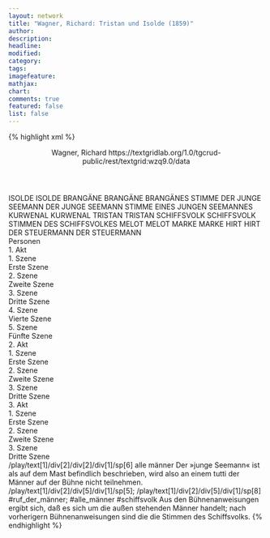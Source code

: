 ```yaml
---
layout: network
title: "Wagner, Richard: Tristan und Isolde (1859)"
author:
description:
headline:
modified:
category:
tags:
imagefeature: 
mathjax: 
chart: 
comments: true
featured: false
list: false
---
```

{% highlight xml %}
<?xml-model href="https://raw.githubusercontent.com/DLiNa/project/master/rules/lina.rnc"?><?xml-model href="https://raw.githubusercontent.com/DLiNa/project/master/rules/lina.sch"?>
<play xmlns="http://lina.digital">
  <header>
    <title>Tristan und Isolde</title>
    <author>Wagner, Richard</author>
  	<date when="1859" type="written"/>
    <date when="1859" type="print"/>
  	<date when="1865" type="premiere"/>
  	<source>https://textgridlab.org/1.0/tgcrud-public/rest/textgrid:wzq9.0/data</source>
  </header>
  <personae>
    <character>
      <name>ISOLDE</name>
      <alias xml:id="isolde">
        <name>ISOLDE</name>
      </alias>
    </character>
    <character>
      <name>BRANGÄNE</name>
      <alias xml:id="brangäne">
        <name>BRANGÄNE</name>
      </alias>
    	<alias xml:id="brangänes_stimme" type="voiceOf">
    		<name>BRANGÄNES STIMME</name>
    	</alias>
    </character>
    <character>
      <name>DER JUNGE SEEMANN</name>
      <alias xml:id="der_junge_seemann">
        <name>DER JUNGE SEEMANN</name>
      </alias>
    	<alias xml:id="stimme_eines_jungen_seemannes" type="voiceOf">
    		<name>STIMME EINES JUNGEN SEEMANNES</name>
    	</alias>
    </character>
    <character>
      <name>KURWENAL</name>
      <alias xml:id="kurwenal">
        <name>KURWENAL</name>
      </alias>
    </character>
    <character>
      <name>TRISTAN</name>
      <alias xml:id="tristan">
        <name>TRISTAN</name>
      </alias>
    </character>
    <character>
      <name>SCHIFFSVOLK</name>
      <alias xml:id="schiffsvolk">
        <name>SCHIFFSVOLK</name>
      </alias>
    	<alias xml:id="stimmen_des_schiffsvolkes" type="voiceOf">
    		<name>STIMMEN DES SCHIFFSVOLKES</name>
    	</alias>
    </character>
    <character>
      <name>MELOT</name>
      <alias xml:id="melot">
        <name>MELOT</name>
      </alias>
    </character>
    <character>
      <name>MARKE</name>
      <alias xml:id="marke">
        <name>MARKE</name>
      </alias>
    </character>
    <character>
      <name>HIRT</name>
      <alias xml:id="hirt">
        <name>HIRT</name>
      </alias>
    </character>
    <character>
      <name>DER STEUERMANN</name>
      <alias xml:id="der_steuermann">
        <name>DER STEUERMANN</name>
      </alias>
    </character>
  </personae>
  <text>
    <div>
      <head>Personen</head>
    </div>
    <div>
      <head>1. Akt</head>
      <div>
        <head>1. Szene</head>
        <div>
          <head>Erste Szene</head>
          <sp who="#stimme_eines_jungen_seemannes">
            <amount n="1" unit="speech_acts"/>
            <amount n="48" unit="words"/>
            <amount n="14" unit="lines"/>
            <amount n="255" unit="chars"/>
          </sp>
          <sp who="#isolde">
            <amount n="5" unit="speech_acts"/>
            <amount n="143" unit="words"/>
            <amount n="38" unit="lines"/>
            <amount n="752" unit="chars"/>
          </sp>
          <sp who="#brangäne">
            <amount n="4" unit="speech_acts"/>
            <amount n="135" unit="words"/>
            <amount n="38" unit="lines"/>
            <amount n="694" unit="chars"/>
          </sp>
        </div>
      </div>
      <div>
        <head>2. Szene</head>
        <div>
          <head>Zweite Szene</head>
          <sp who="#der_junge_seemann">
            <amount n="1" unit="speech_acts"/>
            <amount n="33" unit="words"/>
            <amount n="8" unit="lines"/>
            <amount n="164" unit="chars"/>
          </sp>
          <sp who="#isolde">
            <amount n="4" unit="speech_acts"/>
            <amount n="147" unit="words"/>
            <amount n="38" unit="lines"/>
            <amount n="732" unit="chars"/>
          </sp>
          <sp who="#brangäne">
            <amount n="7" unit="speech_acts"/>
            <amount n="118" unit="words"/>
            <amount n="32" unit="lines"/>
            <amount n="597" unit="chars"/>
          </sp>
          <sp who="#kurwenal">
            <amount n="3" unit="speech_acts"/>
            <amount n="103" unit="words"/>
            <amount n="27" unit="lines"/>
            <amount n="533" unit="chars"/>
          </sp>
          <sp who="#tristan">
            <amount n="5" unit="speech_acts"/>
            <amount n="124" unit="words"/>
            <amount n="29" unit="lines"/>
            <amount n="585" unit="chars"/>
          </sp>
          <sp who="#tristan #kurwenal">
            <amount n="1" unit="speech_acts"/>
            <amount n="21" unit="words"/>
            <amount n="6" unit="lines"/>
            <amount n="111" unit="chars"/>
          </sp>
        </div>
      </div>
      <div>
        <head>3. Szene</head>
        <div>
          <head>Dritte Szene</head>
          <sp who="#brangäne">
            <amount n="11" unit="speech_acts"/>
            <amount n="378" unit="words"/>
            <amount n="90" unit="lines"/>
            <amount n="1806" unit="chars"/>
          </sp>
          <sp who="#isolde">
            <amount n="11" unit="speech_acts"/>
            <amount n="563" unit="words"/>
            <amount n="138" unit="lines"/>
            <amount n="2878" unit="chars"/>
          </sp>
          <sp who="#schiffsvolk">
            <amount n="1" unit="speech_acts"/>
            <amount n="13" unit="words"/>
            <amount n="4" unit="lines"/>
            <amount n="56" unit="chars"/>
          </sp>
        </div>
      </div>
      <div>
        <head>4. Szene</head>
        <div>
          <head>Vierte Szene</head>
          <sp who="#kurwenal">
            <amount n="3" unit="speech_acts"/>
            <amount n="79" unit="words"/>
            <amount n="20" unit="lines"/>
            <amount n="397" unit="chars"/>
          </sp>
          <sp who="#isolde">
            <amount n="11" unit="speech_acts"/>
            <amount n="255" unit="words"/>
            <amount n="60" unit="lines"/>
            <amount n="1180" unit="chars"/>
          </sp>
          <sp who="#brangäne">
            <amount n="9" unit="speech_acts"/>
            <amount n="41" unit="words"/>
            <amount n="11" unit="lines"/>
            <amount n="203" unit="chars"/>
          </sp>
        </div>
      </div>
      <div>
        <head>5. Szene</head>
        <div>
          <head>Fünfte Szene</head>
          <sp who="#tristan">
            <amount n="25" unit="speech_acts"/>
            <amount n="230" unit="words"/>
            <amount n="66" unit="lines"/>
            <amount n="1176" unit="chars"/>
          </sp>
          <sp who="#isolde">
            <amount n="26" unit="speech_acts"/>
            <amount n="598" unit="words"/>
            <amount n="149" unit="lines"/>
            <amount n="2961" unit="chars"/>
          </sp>
          <sp who="#stimmen_des_schiffsvolkes">
            <amount n="1" unit="speech_acts"/>
            <amount n="19" unit="words"/>
            <amount n="4" unit="lines"/>
            <amount n="61" unit="chars"/>
          </sp>
          <sp who="#schiffsvolk">
            <amount n="2" unit="speech_acts"/>
            <amount n="12" unit="words"/>
            <amount n="3" unit="lines"/>
            <amount n="40" unit="chars"/>
          </sp>
          <sp who="#schiffsvolk">
            <amount n="1" unit="speech_acts"/>
            <amount n="5" unit="words"/>
            <amount n="1" unit="lines"/>
            <amount n="23" unit="chars"/>
          </sp>
          <sp who="#brangäne">
            <amount n="5" unit="speech_acts"/>
            <amount n="42" unit="words"/>
            <amount n="15" unit="lines"/>
            <amount n="233" unit="chars"/>
          </sp>
          <sp who="#tristan #isolde">
            <amount n="1" unit="speech_acts"/>
            <amount n="40" unit="words"/>
            <amount n="15" unit="lines"/>
            <amount n="254" unit="chars"/>
          </sp>
          <sp who="#schiffsvolk">
            <amount n="3" unit="speech_acts"/>
            <amount n="18" unit="words"/>
            <amount n="6" unit="lines"/>
            <amount n="85" unit="chars"/>
          </sp>
          <sp who="#kurwenal">
            <amount n="2" unit="speech_acts"/>
            <amount n="29" unit="words"/>
            <amount n="8" unit="lines"/>
            <amount n="150" unit="chars"/>
          </sp>
        </div>
      </div>
    </div>
    <div>
      <head>2. Akt</head>
      <div>
        <head>1. Szene</head>
        <div>
          <head>Erste Szene</head>
          <sp who="#isolde">
            <amount n="7" unit="speech_acts"/>
            <amount n="365" unit="words"/>
            <amount n="91" unit="lines"/>
            <amount n="1826" unit="chars"/>
          </sp>
          <sp who="#brangäne">
            <amount n="6" unit="speech_acts"/>
            <amount n="300" unit="words"/>
            <amount n="70" unit="lines"/>
            <amount n="1473" unit="chars"/>
          </sp>
        </div>
      </div>
      <div>
        <head>2. Szene</head>
        <div>
          <head>Zweite Szene</head>
          <sp who="#tristan">
            <amount n="44" unit="speech_acts"/>
            <amount n="828" unit="words"/>
            <amount n="236" unit="lines"/>
            <amount n="4332" unit="chars"/>
          </sp>
          <sp who="#isolde">
            <amount n="42" unit="speech_acts"/>
            <amount n="575" unit="words"/>
            <amount n="159" unit="lines"/>
            <amount n="2913" unit="chars"/>
          </sp>
          <sp who="#tristan #isolde">
            <amount n="11" unit="speech_acts"/>
            <amount n="219" unit="words"/>
            <amount n="81" unit="lines"/>
            <amount n="1251" unit="chars"/>
          </sp>
          <sp who="#brangäne">
            <amount n="1" unit="speech_acts"/>
            <amount n="35" unit="words"/>
            <amount n="13" unit="lines"/>
            <amount n="184" unit="chars"/>
          </sp>
          <sp who="#brangänes_stimme">
            <amount n="1" unit="speech_acts"/>
            <amount n="10" unit="words"/>
            <amount n="3" unit="lines"/>
            <amount n="53" unit="chars"/>
          </sp>
        </div>
      </div>
      <div>
        <head>3. Szene</head>
        <div>
          <head>Dritte Szene</head>
          <sp who="#kurwenal">
            <amount n="1" unit="speech_acts"/>
            <amount n="3" unit="words"/>
            <amount n="1" unit="lines"/>
            <amount n="20" unit="chars"/>
          </sp>
          <sp who="#tristan">
            <amount n="4" unit="speech_acts"/>
            <amount n="198" unit="words"/>
            <amount n="48" unit="lines"/>
            <amount n="986" unit="chars"/>
          </sp>
          <sp who="#melot">
            <amount n="2" unit="speech_acts"/>
            <amount n="50" unit="words"/>
            <amount n="12" unit="lines"/>
            <amount n="248" unit="chars"/>
          </sp>
          <sp who="#marke">
            <amount n="2" unit="speech_acts"/>
            <amount n="442" unit="words"/>
            <amount n="121" unit="lines"/>
            <amount n="2300" unit="chars"/>
          </sp>
          <sp who="#isolde">
            <amount n="1" unit="speech_acts"/>
            <amount n="63" unit="words"/>
            <amount n="14" unit="lines"/>
            <amount n="301" unit="chars"/>
          </sp>
        </div>
      </div>
    </div>
    <div>
      <head>3. Akt</head>
      <div>
        <head>1. Szene</head>
        <div>
          <head>Erste Szene</head>
          <sp who="#hirt">
            <amount n="3" unit="speech_acts"/>
            <amount n="45" unit="words"/>
            <amount n="11" unit="lines"/>
            <amount n="215" unit="chars"/>
          </sp>
          <sp who="#kurwenal">
            <amount n="29" unit="speech_acts"/>
            <amount n="578" unit="words"/>
            <amount n="145" unit="lines"/>
            <amount n="2933" unit="chars"/>
          </sp>
          <sp who="#tristan">
            <amount n="27" unit="speech_acts"/>
            <amount n="1190" unit="words"/>
            <amount n="322" unit="lines"/>
            <amount n="6087" unit="chars"/>
          </sp>
        </div>
      </div>
      <div>
        <head>2. Szene</head>
        <div>
          <head>Zweite Szene</head>
          <sp who="#tristan">
            <amount n="3" unit="speech_acts"/>
            <amount n="107" unit="words"/>
            <amount n="33" unit="lines"/>
            <amount n="589" unit="chars"/>
          </sp>
          <sp who="#isolde">
            <amount n="3" unit="speech_acts"/>
            <amount n="181" unit="words"/>
            <amount n="51" unit="lines"/>
            <amount n="914" unit="chars"/>
          </sp>
        </div>
      </div>
      <div>
        <head>3. Szene</head>
        <div>
          <head>Dritte Szene</head>
          <sp who="#hirt">
            <amount n="1" unit="speech_acts"/>
            <amount n="6" unit="words"/>
            <amount n="3" unit="lines"/>
            <amount n="32" unit="chars"/>
          </sp>
          <sp who="#kurwenal">
            <amount n="9" unit="speech_acts"/>
            <amount n="108" unit="words"/>
            <amount n="28" unit="lines"/>
            <amount n="534" unit="chars"/>
          </sp>
          <sp who="#der_steuermann">
            <amount n="1" unit="speech_acts"/>
            <amount n="13" unit="words"/>
            <amount n="4" unit="lines"/>
            <amount n="66" unit="chars"/>
          </sp>
          <sp who="#brangäne">
            <amount n="6" unit="speech_acts"/>
            <amount n="80" unit="words"/>
            <amount n="22" unit="lines"/>
            <amount n="414" unit="chars"/>
          </sp>
          <sp who="#melot">
            <amount n="2" unit="speech_acts"/>
            <amount n="11" unit="words"/>
            <amount n="3" unit="lines"/>
            <amount n="54" unit="chars"/>
          </sp>
          <sp who="#marke">
            <amount n="6" unit="speech_acts"/>
            <amount n="122" unit="words"/>
            <amount n="32" unit="lines"/>
            <amount n="643" unit="chars"/>
          </sp>
          <sp who="#isolde">
            <amount n="1" unit="speech_acts"/>
            <amount n="162" unit="words"/>
            <amount n="55" unit="lines"/>
            <amount n="845" unit="chars"/>
          </sp>
        </div>
      </div>
    </div>
  </text>
	<documentation>
		<change n="1" who="dariokampkaspar" type="expandCollective">
			<path>/play/text[1]/div[2]/div[2]/div[1]/sp[6]</path>
			<orig>alle männer</orig>
			<comment>Der »junge Seemann« ist als auf dem Mast befindlich beschrieben, wird also an einem tutti der Männer auf der Bühne nicht teilnehmen.</comment>
		</change>
		<change n="2" who="kampkaspar" type="adjustSpeaker">
			<path>/play/text[1]/div[2]/div[5]/div[1]/sp[5]; /play/text[1]/div[2]/div[5]/div[1]/sp[8]</path>
			<orig>#ruf_der_männer; #alle_männer</orig>
			<corr>#schiffsvolk</corr>
			<comment>Aus den Bühnenanweisungen ergibt sich, daß es sich um die außen stehenden Männer handelt; nach vorherigern Bühnenanweisungen sind die die Stimmen des Schiffsvolks.</comment>
		</change>
	</documentation>
</play>
{% endhighlight %}